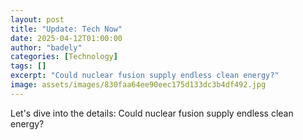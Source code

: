 ```yaml
---
layout: post
title: "Update: Tech Now"
date: 2025-04-12T01:00:00
author: "badely"
categories: [Technology]
tags: []
excerpt: "Could nuclear fusion supply endless clean energy?"
image: assets/images/830faa64ee90eec175d133dc3b4df492.jpg
---
```


Let's dive into the details: Could nuclear fusion supply endless clean energy?

